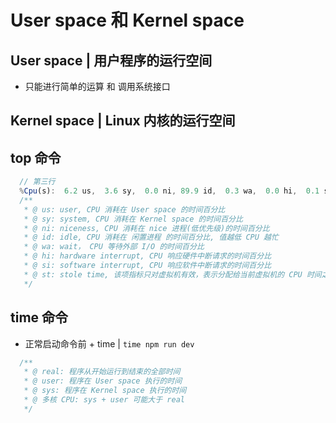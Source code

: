 # User space 和 Kernel space

## User space | 用户程序的运行空间

* 只能进行简单的运算 和 调用系统接口

## Kernel space | Linux 内核的运行空间

## top 命令
```js
  // 第三行
  %Cpu(s):  6.2 us,  3.6 sy,  0.0 ni, 89.9 id,  0.3 wa,  0.0 hi,  0.1 si,  0.0 st
  /**
   * @ us: user, CPU 消耗在 User space 的时间百分比
   * @ sy: system, CPU 消耗在 Kernel space 的时间百分比
   * @ ni: niceness, CPU 消耗在 nice 进程(低优先级)的时间百分比
   * @ id: idle, CPU 消耗在 闲置进程 的时间百分比, 值越低 CPU 越忙
   * @ wa: wait， CPU 等待外部 I/O 的时间百分比
   * @ hi: hardware interrupt, CPU 响应硬件中断请求的时间百分比
   * @ si: software interrupt, CPU 响应软件中断请求的时间百分比
   * @ st: stole time, 该项指标只对虚拟机有效，表示分配给当前虚拟机的 CPU 时间之中，被同一台物理机上的其他虚拟机偷走的时间百分比
   */
```

## time 命令

* 正常启动命令前 + time | `time npm run dev`
```js
  /**
   * @ real: 程序从开始运行到结束的全部时间
   * @ user: 程序在 User space 执行的时间
   * @ sys: 程序在 Kernel space 执行的时间
   * @ 多核 CPU: sys + user 可能大于 real
   */
```